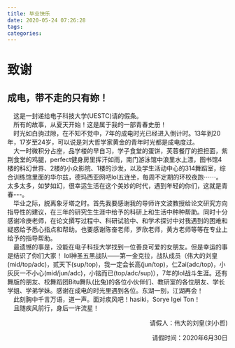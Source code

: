 ```yaml
---
title: 毕业快乐
date: 2020-05-24 07:26:28
tags:
categories:
---
```

# 致谢
## 成电，带不走的只有妳！

&emsp;这是一封递给电子科技大学(UESTC)请的假条。  
&emsp;所有的故事，从夏天开始！这是属于我的一部青春史册！  
&emsp;时光如白驹过隙，在不知不觉中，7年的成电时光已经进入倒计时。13年到20年，17岁至24岁，可以说是刘大哲学家黄金的青年时光都是成电度过。  
&emsp;大一时微积分占座，品学楼的早自习，学子食堂的蛋饼，芙蓉餐厅的担担面，紫荆食堂的鸡腿，perfect健身房里挥汗如雨，南门游泳馆中浪里水上漂，图书馆4楼的科幻世界、2楼的小众影院、1楼的沙发，以及学生活动中心的314舞蹈室，综合训练馆里面的华尔兹，德玛西亚网吧lol五连坐，每周不定期的环校夜跑⋯⋯。太多太多，如梦如幻，很幸运生活在这个美妙的时代，遇到年轻的你们，这就是青春---。  
&emsp;毕业之际，脱离象牙塔之时。首先我要感谢我的导师许文波教授给论文研究方向指导性的建议，在三年的研究生生涯中给予的科研上和生活中种种帮助。同时十分感谢冷庚老师，在论文撰写过程中、科研试验中、和学术探讨中对我遇到的困难和疑惑给予悉心指点和帮助。也要感谢陈奋老师，罗欣老师，黄方老师等等在专业上给予的指导帮助。  
&emsp;最遗憾的事是，没能在电子科技大学找到一位善良可爱的女朋友。但是幸运的事是结识了你们大家！
lol神圣五黑战队——第一金克拉，战队成员（伟大的刘皇(mid/top/adc)，贰天下(sup/top)，我一定会长高(jun/top)，仁Zai(adc/top)，小灰灰一不小心(mid/jun/adc)，小铭而已(top/adc/sup)），7年的lol战斗生涯。还有舞版的朋友、校舞蹈团Bitu舞队(比兔)的各位小伙伴们、教研室的各位朋友、学长学姐、学弟学妹。感谢在成电的时光里遇到各位。东湖一别，江湖再会！  
&emsp;此刻胸中千言万语，道一声。面对疾风吧！hasiki，Sorye Igei Ton！  
&emsp;且随疾风前行，身后一许流星！  


<p align="right">请假人：伟大的刘皇(刘小哲)</p>
<p align="right">请假时间：2020年6月30日</p>
